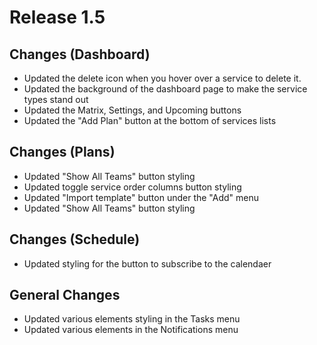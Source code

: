 # Release 1.5

## Changes (Dashboard)
- Updated the delete icon when you hover over a service to delete it.
- Updated the background of the dashboard page to make the service types stand out
- Updated the Matrix, Settings, and Upcoming buttons 
- Updated the "Add Plan" button at the bottom of services lists

## Changes (Plans)
- Updated "Show All Teams" button styling
- Updated toggle service order columns button styling
- Updated "Import template" button under the "Add" menu
- Updated "Show All Teams" button styling

## Changes (Schedule)
- Updated styling for the button to subscribe to the calendaer 

## General Changes 
- Updated various elements styling in the Tasks menu
- Updated various elements in the Notifications menu
